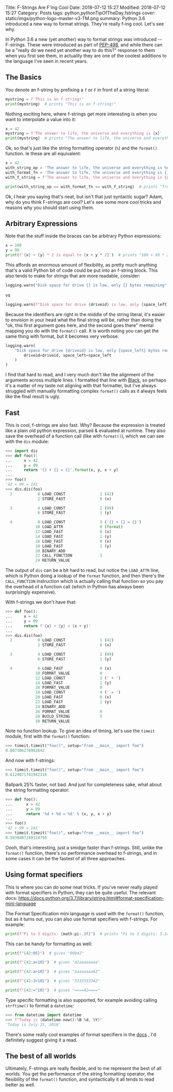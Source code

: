 Title: F-Strings Are F'ing Cool
Date: 2018-07-12 15:27
Modified: 2018-07-12 15:27
Category: Posts
tags: python,pythonTipOfTheDay,fstrings
cover: static/imgs/python-logo-master-v3-TM.png
summary: Python 3.6 introduced a new way to format strings. They're really f-ing cool. Let's see why.

In Python 3.6 a new (yet another) way to format strings was introduced -- F-strings.
These were introduced as part of [PEP-498](https://www.python.org/dev/peps/pep-0498/),
and while there can be a "really do we need yet another way to do this?" response to them
when you first see them, in actuality they are one of the coolest additions to the
language I've seen in recent years.

## The Basics

You denote an f-string by prefixing a `f` or `F` in front of a string literal:

```python
mystring = f'This is an f-string!'
print(mystring)  # prints "This is an f-string!"
```

Nothing exciting here, where f-strings get more interesting is when you want to
interpolate a value into it:

```python
x = 42
mystring = f'The answer to life, the universe and everything is {x}'
print(mystring)  # prints "The answer to life, the universe and everything is 42"
```

Ok, so that's just like the string formatting operator (`%`) and the `format()`
function.  Ie these are all equivalent:

```python
x = 42
with_string_op = 'The answer to life, the universe and everything is %d' % x
with_format_fn = 'The answer to life, the universe and everything is {}'.format(x)
with_f_string = f'The answer to life, the universe and everything is {x}'

print(with_string_op == with_format_fn == with_f_string)  # prints "True"
```

Ok, I hear you saying that's neat, but isn't that just syntactic sugar?  Adam, why do you think
F-strings are cool?  Let's see some more cool tricks and reasons why you should start
using them.

## Arbitrary Expressions

Note that the stuff inside the braces can be arbitrary Python expressions:

```python
x = 100
y = 99
print(f'{x} + {y} * 2 is equal to {x + y * 2}')  # prints "100 + 99 * 2 is equal to 298"
```

This affords an enormous amount of flexibility, as pretty much anything that's a valid
Python bit of code could be put into an f-string block.  This also tends to make for
strings that are more readable, consider:

```python
logging.warn("Disk space for drive {} is low, only {} bytes remaining".format(driveid, space_left))
```

vs

```python
logging.warn(f"Disk space for drive {driveid} is low, only {space_left} bytes remaining")
```

Because the identifiers are right in the middle of the string literal, it's easier to
envision in your head what the final string will be, rather than doing the "ok, this
first argument goes here, and the second goes there" mental mapping you do with the
`format()` call.  It is worth noting you can get the same thing with format, but it
becomes very verbose:

```python
logging.warn(
    "Disk space for drive {driveid} is low, only {space_left} bytes remaining".format(
        driveid=driveid, space_left=space_left
    )
)
```

I find that hard to read, and I very much don't like the alignment of the arguments
across multiple lines.  I formatted that line with [Black](https://github.com/ambv/black),
so perhaps it's a matter of my taste not aligning with that formatter, but I've always
struggled with manually formatting complex `format()` calls as it always feels like the final
result is ugly.

## Fast

This is cool, f-strings are also fast.  Why?  Because the expression
is treated like a plain old python expression, parsed & evaluated at runtime.  They
also save the overhead of a function call (like with `format()`), which we can see
with the `dis` module:

```python
>>> import dis
>>> def foo():
...     x = 42
...     y = 99
...     return '{} + {} = {}'.format(x, y, x + y)
...
>>> foo()
'42 + 99 = 141'
>>> dis.dis(foo)
  2           0 LOAD_CONST               1 (42)
              2 STORE_FAST               0 (x)

  3           4 LOAD_CONST               2 (99)
              6 STORE_FAST               1 (y)

  4           8 LOAD_CONST               3 ('{} + {} = {}')
             10 LOAD_ATTR                0 (format)
             12 LOAD_FAST                0 (x)
             14 LOAD_FAST                1 (y)
             16 LOAD_FAST                0 (x)
             18 LOAD_FAST                1 (y)
             20 BINARY_ADD
             22 CALL_FUNCTION            3
             24 RETURN_VALUE
```

The output of `dis` can be a bit hard to read, but notice the `LOAD_ATTR`
line, which is Python doing a lookup of the `format` function, and then there's
the `CALL_FUNCTION` instruction which is actually calling that function so you
pay the overhead of a function call (which in Python has always been
surprisingly expensive).

With f-strings we don't have that:

```python
>>> def foo():
...     x = 42
...     y = 99
...     return f'{x} + {y} = {x + y}'
...
>>> dis.dis(foo)
  2           0 LOAD_CONST               1 (42)
              2 STORE_FAST               0 (x)

  3           4 LOAD_CONST               2 (99)
              6 STORE_FAST               1 (y)

  4           8 LOAD_FAST                0 (x)
             10 FORMAT_VALUE             0
             12 LOAD_CONST               3 (' + ')
             14 LOAD_FAST                1 (y)
             16 FORMAT_VALUE             0
             18 LOAD_CONST               4 (' = ')
             20 LOAD_FAST                0 (x)
             22 LOAD_FAST                1 (y)
             24 BINARY_ADD
             26 FORMAT_VALUE             0
             28 BUILD_STRING             5
             30 RETURN_VALUE
```

Note no function lookup.  To give an idea of timing, let's use the `timeit` module,
first with the `format()` function:

```python
>>> timeit.timeit("foo()", setup="from __main__ import foo")
0.807306278962642
```

And now with f-strings:

```python
>>> timeit.timeit("foo()", setup="from __main__ import foo")
0.6124071741942316
```

Ballpark 25% faster, not bad.  And just for completeness sake, what about the
string formatting operator:

```python
>>> def foo():
...      x = 42
...      y = 99
...      return '%d + %d = %d' % (x, y, x + y)
...
>>> foo()
'42 + 99 = 141'
>>> timeit.timeit("foo()", setup="from __main__ import foo")
0.5939487249124795
```

Oooh, that's interesting, just a smidge faster than f-strings.  Still, unlike
the `format()` function, there's no performance overhead to f-strings, and in
some cases it can be the fastest of all three approaches.

## Using format specifiers

This is where you can do some neat tricks.  If you've never really played with
format specifiers in Python, they can be quite useful.  The relevant docs:
<https://docs.python.org/3.7/library/string.html#format-specification-mini-language>

The Format Specification mini language is used with the `format()` function, but
as it turns out, you can also use format specifiers with f-strings.  For example:

```python
print(f"Pi to 3 digits: {math.pi:.3f}")  # prints "Pi to 3 digits: 3.142"
```

This can be handy for formatting as well:

```python
print(f"{42:05}")  # gives "00042"

print(f"{42:a<10}")  # gives "42aaaaaaaa"

print(f"{42:a>10}")  # gives "aaaaaaaa42"

print(f"{42:3>10}")  # gives "3333333342"

print(f"{42:=^10}")  # gives "====42===="
```

Type specific formatting is also supported, for example avoiding calling `strftime()`
to format a `datetime`:

```python
>>> from datetime import datetime
>>> f"Today is {datetime.now():%B %d, %Y}"
'Today is July 15, 2018'
```

There's some really cool examples of format specifiers in the
[docs](https://docs.python.org/3.7/library/string.html#format-specification-mini-language)
, I'd definitely suggest giving it a read.

## The best of all worlds

Ultimately, F-strings are really flexible, and to me represent the best of all worlds.
You get the performance of the string formatting operator, the flexibility of the
`format()` function, and syntactically it all tends to read better as well.
